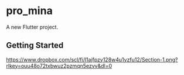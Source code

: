 # pro_mina

A new Flutter project.

## Getting Started

https://www.dropbox.com/scl/fi/l1ajfpzy128w4u1yzfu12/Section-1.png?rlkey=ouu48o72txbwuz2pzmqn5ezvv&dl=0
